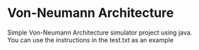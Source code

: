 # Von-Neumann Architecture
 Simple Von-Neumann Architecture simulator project using java.<br>
 You can use the instructions in the test.txt as an example
